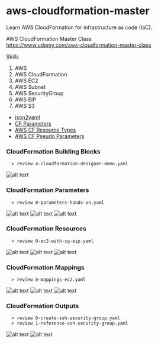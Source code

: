 # aws-cloudformation-master
Learn AWS CloudFormation for infrastructure as code (IaC).

AWS CloudFormation Master Class  
https://www.udemy.com/aws-cloudformation-master-class

Skills
1. AWS
2. AWS CloudFormation
3. AWS EC2
4. AWS Subnet
5. AWS SecurityGroup
6. AWS EIP
7. AWS S3

* [json2yaml](https://www.json2yaml.com)  
* [CF Parameters](http://docs.aws.amazon.com/AWSCloudFormation/latest/UserGuide/parameters-section-structure.html) 
* [AWS CF Resource Types](http://docs.aws.amazon.com/AWSCloudFormation/latest/UserGuide/aws-template-resource-type-ref.html) 
* [AWS CF Pseudo Parameters](http://docs.aws.amazon.com/AWSCloudFormation/latest/UserGuide/pseudo-parameter-reference.html) 

### CloudFormation Building Blocks
```
  > review 4-cloudformation-designer-demo.yaml
```
![alt text](https://github.com/smalltide/aws-cloudformation-master/blob/master/img/cf-blocks.png "cf-blocks")


### CloudFormation Parameters
```
  > review 0-parameters-hands-on.yaml
```
![alt text](https://github.com/smalltide/aws-cloudformation-master/blob/master/img/parameter1.png "parameter1")
![alt text](https://github.com/smalltide/aws-cloudformation-master/blob/master/img/parameter2.png "parameter2")
![alt text](https://github.com/smalltide/aws-cloudformation-master/blob/master/img/parameter3.png "parameter3")


### CloudFormation Resources
```
  > review 0-ec2-with-sg-eip.yaml
```
![alt text](https://github.com/smalltide/aws-cloudformation-master/blob/master/img/resource1.png "resource1")
![alt text](https://github.com/smalltide/aws-cloudformation-master/blob/master/img/resource2.png "resource2")
![alt text](https://github.com/smalltide/aws-cloudformation-master/blob/master/img/resource3.png "resource3")


### CloudFormation Mappings
```
  > review 0-mappings-ec2.yaml
```
![alt text](https://github.com/smalltide/aws-cloudformation-master/blob/master/img/mappings1.png "mappings1")
![alt text](https://github.com/smalltide/aws-cloudformation-master/blob/master/img/mappings2.png "mappings2")
![alt text](https://github.com/smalltide/aws-cloudformation-master/blob/master/img/mappings3.png "mappings3")


### CloudFormation Outputs
```
  > review 0-create-ssh-security-group.yaml
  > review 1-reference-ssh-security-group.yaml
```
![alt text](https://github.com/smalltide/aws-cloudformation-master/blob/master/img/output1.png "output1")
![alt text](https://github.com/smalltide/aws-cloudformation-master/blob/master/img/output1.png "output1")